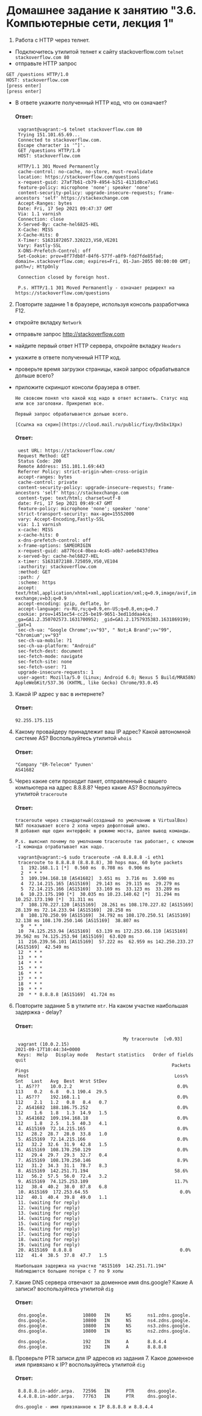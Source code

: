 # Домашнее задание к занятию "3.6. Компьютерные сети, лекция 1"

1. Работа c HTTP через телнет.
- Подключитесь утилитой телнет к сайту stackoverflow.com
`telnet stackoverflow.com 80`
- отправьте HTTP запрос
```bash
GET /questions HTTP/1.0
HOST: stackoverflow.com
[press enter]
[press enter]
```
- В ответе укажите полученный HTTP код, что он означает?
  
   #### Ответ:
   ```  
    vagrant@vagrant:~$ telnet stackoverflow.com 80
    Trying 151.101.65.69...
    Connected to stackoverflow.com.
    Escape character is '^]'.
    GET /questions HTTP/1.0
    HOST: stackoverflow.com
    
    HTTP/1.1 301 Moved Permanently
    cache-control: no-cache, no-store, must-revalidate
    location: https://stackoverflow.com/questions
    x-request-guid: 27af7b61-cb79-4954-b251-4131d8ce7a61
    feature-policy: microphone 'none'; speaker 'none'
    content-security-policy: upgrade-insecure-requests; frame-ancestors 'self' https://stackexchange.com
    Accept-Ranges: bytes
    Date: Fri, 17 Sep 2021 09:47:37 GMT
    Via: 1.1 varnish
    Connection: close
    X-Served-By: cache-hel6825-HEL
    X-Cache: MISS
    X-Cache-Hits: 0
    X-Timer: S1631872057.320223,VS0,VE201
    Vary: Fastly-SSL
    X-DNS-Prefetch-Control: off
    Set-Cookie: prov=8f77db8f-84f6-577f-a8f9-fdd7fde85fad; domain=.stackoverflow.com; expires=Fri, 01-Jan-2055 00:00:00 GMT; path=/; HttpOnly
    
    Connection closed by foreign host.
  
    P.s. HTTP/1.1 301 Moved Permanently - означает редирект на https://stackoverflow.com/questions 
   ```
   
2. Повторите задание 1 в браузере, используя консоль разработчика F12.
- откройте вкладку `Network`
- отправьте запрос http://stackoverflow.com
- найдите первый ответ HTTP сервера, откройте вкладку `Headers`
- укажите в ответе полученный HTTP код.
- проверьте время загрузки страницы, какой запрос обрабатывался дольше всего?
- приложите скриншот консоли браузера в ответ.
  
    ```
   Не свовсем понял что какой код надо в ответ вставить. Статус код или все заголовки. Прикрепил все.
  
   Первый запрос обрабатывается дольше всего.
  
   [Ссылка на скрин](https://cloud.mail.ru/public/fixy/DxSbx1Xpx)
   ```
   #### Ответ:
   ```
    uest URL: https://stackoverflow.com/
    Request Method: GET
    Status Code: 200 
    Remote Address: 151.101.1.69:443
    Referrer Policy: strict-origin-when-cross-origin
    accept-ranges: bytes
    cache-control: private
    content-security-policy: upgrade-insecure-requests; frame-ancestors 'self' https://stackexchange.com
    content-type: text/html; charset=utf-8
    date: Fri, 17 Sep 2021 09:49:47 GMT
    feature-policy: microphone 'none'; speaker 'none'
    strict-transport-security: max-age=15552000
    vary: Accept-Encoding,Fastly-SSL
    via: 1.1 varnish
    x-cache: MISS
    x-cache-hits: 0
    x-dns-prefetch-control: off
    x-frame-options: SAMEORIGIN
    x-request-guid: a8776cc4-0bea-4c45-a0b7-ae6e8437d9ea
    x-served-by: cache-hel6827-HEL
    x-timer: S1631872188.725059,VS0,VE104
    :authority: stackoverflow.com
    :method: GET
    :path: /
    :scheme: https
    accept: text/html,application/xhtml+xml,application/xml;q=0.9,image/avif,image/webp,image/apng,*/*;q=0.8,application/signed-exchange;v=b3;q=0.9
    accept-encoding: gzip, deflate, br
    accept-language: ru-RU,ru;q=0.9,en-US;q=0.8,en;q=0.7
    cookie: prov=1451ec54-cc25-be19-9651-3ed11ddaa4ca; _ga=GA1.2.350702573.1631700952; _gid=GA1.2.1757935383.1631869199; _gat=1
    sec-ch-ua: "Google Chrome";v="93", " Not;A Brand";v="99", "Chromium";v="93"
    sec-ch-ua-mobile: ?1
    sec-ch-ua-platform: "Android"
    sec-fetch-dest: document
    sec-fetch-mode: navigate
    sec-fetch-site: none
    sec-fetch-user: ?1
    upgrade-insecure-requests: 1
    user-agent: Mozilla/5.0 (Linux; Android 6.0; Nexus 5 Build/MRA58N) AppleWebKit/537.36 (KHTML, like Gecko) Chrome/93.0.45
   ```
   
3. Какой IP адрес у вас в интернете?
  
   #### Ответ:
   ```
   92.255.175.115
   ```
   
4. Какому провайдеру принадлежит ваш IP адрес? Какой автономной системе AS? Воспользуйтесь утилитой `whois`
  
   #### Ответ:
   ```
   "Company "ER-Telecom" Tyumen'
   AS41682
   ```
   
5. Через какие сети проходит пакет, отправленный с вашего компьютера на адрес 8.8.8.8? Через какие AS? Воспользуйтесь утилитой `traceroute`
  
   #### Ответ:
   ```
   traceroute через стандартный(созданый по умолчанию в VirtualBox) NAT показывает всего 2 хопа через дефолтовый шлюз.
   Я добавил еще один интерфейс в режиме моста, далее вывод команды.
   
   P.s. выяснил почему по умолчанию traceroute так работает, с ключом -I команда отрабатывает как надо.
   
    vagrant@vagrant:~$ sudo traceroute -nA 8.8.8.8 -i eth1
    traceroute to 8.8.8.8 (8.8.8.8), 30 hops max, 60 byte packets
     1  192.168.1.1 [*]  0.560 ms  0.708 ms  0.906 ms
     2  * * *
     3  109.194.168.18 [AS41682]  3.651 ms  3.716 ms  3.690 ms
     4  72.14.215.165 [AS15169]  29.143 ms  29.115 ms  29.279 ms
     5  72.14.215.166 [AS15169]  33.169 ms  33.123 ms  33.289 ms
     6  10.23.175.190 [*]  30.035 ms 10.23.140.62 [*]  31.294 ms 10.252.173.190 [*]  31.311 ms
     7  108.170.227.120 [AS15169]  28.261 ms 108.170.227.82 [AS15169]  28.139 ms 72.14.233.94 [AS15169]  28.258 ms
     8  108.170.250.99 [AS15169]  34.792 ms 108.170.250.51 [AS15169]  32.138 ms 108.170.250.146 [AS15169]  38.807 ms
     9  * * *
    10  74.125.253.94 [AS15169]  63.139 ms 172.253.66.110 [AS15169]  39.562 ms 74.125.253.94 [AS15169]  63.020 ms
    11  216.239.56.101 [AS15169]  57.222 ms  62.959 ms 142.250.233.27 [AS15169]  42.549 ms
    12  * * *
    13  * * *
    14  * * *
    15  * * *
    16  * * *
    17  * * *
    18  * * *
    19  * * *
    20  * * 8.8.8.8 [AS15169]  41.724 ms
   ```
   
6. Повторите задание 5 в утилите `mtr`. На каком участке наибольшая задержка - delay?
  
   #### Ответ:
   ```
                                           My traceroute  [v0.93]
    vagrant (10.0.2.15)                                                          2021-09-17T10:44:34+0000
    Keys:  Help   Display mode   Restart statistics   Order of fields   quit
                                                             Packets               Pings
    Host                                                      Loss%   Snt   Last   Avg  Best  Wrst StDev
    1. AS???    10.0.2.2                                       0.0%   113    0.2   6.8   0.1 190.4  29.5
    1. AS???    192.168.1.1                                    0.0%   112    2.1   1.2   0.8   8.4   0.7
    2. AS41682  188.186.75.252                                 0.0%   112    1.6   1.8   1.3  14.9   1.5
    3. AS41682  109.194.168.18                                 0.0%   112    1.8   2.5   1.5  40.3   4.1
    4. AS15169  72.14.215.165                                  0.0%   112   28.2  28.7  28.0  33.8   1.0
    5. AS15169  72.14.215.166                                  0.0%   112   32.2  32.6  31.9  42.8   1.5
    6. AS15169  108.170.250.129                                0.0%   112   29.4  29.7  29.3  32.7   0.4
    7. AS15169  108.170.250.146                                8.9%   112   31.2  34.3  31.1  78.7   8.3
    8. AS15169  142.251.71.194                                58.6%   112   56.2  57.5  56.0  72.4   3.2
    9. AS15169  74.125.253.109                                11.7%   112   38.4  40.2  38.0  87.8   6.8
    10. AS15169  172.253.64.55                                  0.0%   112   40.1  40.4  39.8  49.0   1.1
    11. (waiting for reply)
    12. (waiting for reply)
    13. (waiting for reply)
    14. (waiting for reply)
    15. (waiting for reply)
    16. (waiting for reply)
    17. (waiting for reply)
    18. (waiting for reply)
    19. (waiting for reply)
    20. AS15169  8.8.8.8                                        0.0%   112   41.4  38.5  37.8  47.7   1.5
   
   Наибольшая задержка на участке "AS15169  142.251.71.194"
   Наблюдаются большие потери с 7 по 9 хопы
   ```
   
7. Какие DNS сервера отвечают за доменное имя dns.google? Какие A записи? воспользуйтесь утилитой `dig`
  
   #### Ответ:
   ```
    dns.google.             10800   IN      NS      ns1.zdns.google.
    dns.google.             10800   IN      NS      ns4.zdns.google.
    dns.google.             10800   IN      NS      ns3.zdns.google.
    dns.google.             10800   IN      NS      ns2.zdns.google.
    
    dns.google.             192     IN      A       8.8.4.4
    dns.google.             192     IN      A       8.8.8.8
   ```
   
8. Проверьте PTR записи для IP адресов из задания 7. Какое доменное имя привязано к IP? воспользуйтесь утилитой `dig`
  
   #### Ответ:
   ```
    8.8.8.8.in-addr.arpa.   72596   IN      PTR     dns.google.
    4.4.8.8.in-addr.arpa.   77763   IN      PTR     dns.google.
   
   dns.google - имя привзяанное к IP 8.8.8.8 и 8.8.4.4
   ```